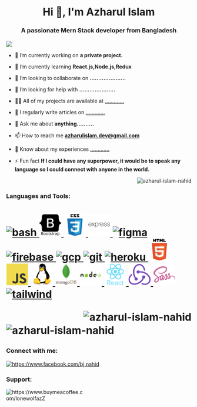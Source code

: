 <h1 align="center">Hi 👋, I'm Azharul Islam</h1>
<h3 align="center">A passionate Mern Stack developer from Bangladesh</h3>

<p> <img align="center" src="https://i.ibb.co/kGq9GJQ/68747470733a2f2f63646e2e6472696262626c652e636f6d2f75736572732f323133313939332f73637265656e73686f7473.gif"/> </p>



- 🔭 I’m currently working on **a private project.**

- 🌱 I’m currently learning **React.js,Node.js,Redux**

- 👯 I’m looking to collaborate on **.....................**

- 🤝 I’m looking for help with **.....................**

- 👨‍💻 All of my projects are available at [.............](.............)

- 📝 I regularly write articles on [.............](.............)

- 💬 Ask me about **anything..........**

- 📫 How to reach me **azharulislam.dev@gmail.com**

- 📄 Know about my experiences [.............](.............)

- ⚡ Fun fact **If I could have any superpower, it would be to speak any language so I could connect with anyone in the world.**


<p><img align="right" src="https://github-readme-stats.vercel.app/api/top-langs?username=azharul-islam-nahid&show_icons=true&locale=en&layout=compact" alt="azharul-islam-nahid" /></p>
</br>


<h3 align="left">Languages and Tools:</h3>
<h1 align="left"> 
  <a href="https://www.gnu.org/software/bash/" target="_blank" rel="noreferrer"> <img src="https://www.vectorlogo.zone/logos/gnu_bash/gnu_bash-icon.svg" alt="bash" width="60" height="60"/> </a>
  <a href="https://getbootstrap.com" target="_blank" rel="noreferrer"> <img src="https://raw.githubusercontent.com/devicons/devicon/master/icons/bootstrap/bootstrap-plain-wordmark.svg" alt="bootstrap" width="60" height="60"/> </a>
  <a href="https://www.w3schools.com/css/" target="_blank" rel="noreferrer"> <img src="https://raw.githubusercontent.com/devicons/devicon/master/icons/css3/css3-original-wordmark.svg" alt="css3" width="60" height="60"/> </a> 
  <a href="https://expressjs.com" target="_blank" rel="noreferrer"> <img src="https://raw.githubusercontent.com/devicons/devicon/master/icons/express/express-original-wordmark.svg" alt="express" width="60" height="60"/> </a>
  <a href="https://www.figma.com/" target="_blank" rel="noreferrer"> <img src="https://www.vectorlogo.zone/logos/figma/figma-icon.svg" alt="figma" width="60" height="60"/> </a> 
  <a href="https://firebase.google.com/" target="_blank" rel="noreferrer"> <img src="https://www.vectorlogo.zone/logos/firebase/firebase-icon.svg" alt="firebase" width="60" height="60"/> </a> 
  <a href="https://cloud.google.com" target="_blank" rel="noreferrer"> <img src="https://www.vectorlogo.zone/logos/google_cloud/google_cloud-icon.svg" alt="gcp" width="60" height="60"/> </a>
  <a href="https://git-scm.com/" target="_blank" rel="noreferrer"> <img src="https://www.vectorlogo.zone/logos/git-scm/git-scm-icon.svg" alt="git" width="60" height="60"/> </a> 
  <a href="https://heroku.com" target="_blank" rel="noreferrer"> <img src="https://www.vectorlogo.zone/logos/heroku/heroku-icon.svg" alt="heroku" width="60" height="60"/> </a> 
  <a href="https://www.w3.org/html/" target="_blank" rel="noreferrer"> <img src="https://raw.githubusercontent.com/devicons/devicon/master/icons/html5/html5-original-wordmark.svg" alt="html5" width="60" height="60"/> </a>
  <a href="https://developer.mozilla.org/en-US/docs/Web/JavaScript" target="_blank" rel="noreferrer"> <img src="https://raw.githubusercontent.com/devicons/devicon/master/icons/javascript/javascript-original.svg" alt="javascript" width="60" height="60"/> </a>
  <a href="https://www.linux.org/" target="_blank" rel="noreferrer"> <img src="https://raw.githubusercontent.com/devicons/devicon/master/icons/linux/linux-original.svg" alt="linux" width="60" height="60"/> </a> 
  <a href="https://www.mongodb.com/" target="_blank" rel="noreferrer"> <img src="https://raw.githubusercontent.com/devicons/devicon/master/icons/mongodb/mongodb-original-wordmark.svg" alt="mongodb" width="60" height="60"/> </a> 
  <a href="https://nodejs.org" target="_blank" rel="noreferrer"> <img src="https://raw.githubusercontent.com/devicons/devicon/master/icons/nodejs/nodejs-original-wordmark.svg" alt="nodejs" width="60" height="60"/> </a>
  <a href="https://reactjs.org/" target="_blank" rel="noreferrer"> <img src="https://raw.githubusercontent.com/devicons/devicon/master/icons/react/react-original-wordmark.svg" alt="react" width="60" height="60"/> </a> 
  <a href="https://redux.js.org" target="_blank" rel="noreferrer"> <img src="https://raw.githubusercontent.com/devicons/devicon/master/icons/redux/redux-original.svg" alt="redux" width="60" height="60"/> </a>
  <a href="https://sass-lang.com" target="_blank" rel="noreferrer"> <img src="https://raw.githubusercontent.com/devicons/devicon/master/icons/sass/sass-original.svg" alt="sass" width="60" height="60"/> </a>
  <a href="https://tailwindcss.com/" target="_blank" rel="noreferrer"> <img src="https://www.vectorlogo.zone/logos/tailwindcss/tailwindcss-icon.svg" alt="tailwind" width="40" height="60"/> </a> </p>

<p><img align="right" src="https://github-readme-stats.vercel.app/api?username=azharul-islam-nahid&show_icons=true&locale=en" alt="azharul-islam-nahid" /></p>

<p><img align="center" src="https://github-readme-streak-stats.herokuapp.com/?user=azharul-islam-nahid&" alt="azharul-islam-nahid" /></h1>
<h3 align="left">Connect with me:</h3>
<p align="left">
<a href="https://www.facebook.com/bj.nahid?mibextid=ZbWKwL" target="blank"><img align="center" src="https://raw.githubusercontent.com/rahuldkjain/github-profile-readme-generator/master/src/images/icons/Social/facebook.svg" alt="https://www.facebook.com/bj.nahid" height="30" width="40" /></a>
</p>
<h3 align="left">Support:</h3>
<p><a href="https://www.buymeacoffee.com/lonewolfazZ"><img align="left" src="https://cdn.buymeacoffee.com/buttons/v2/default-yellow.png" height="50" width="210" alt="https://www.buymeacoffee.com/lonewolfazZ" /></a></p><br><br>

